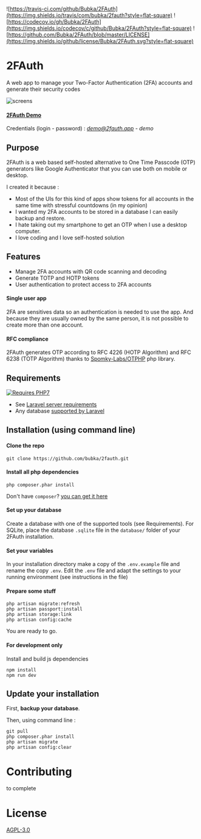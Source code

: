 ![https://travis-ci.com/github/Bubka/2FAuth](https://img.shields.io/travis/com/bubka/2fauth?style=flat-square)
![https://codecov.io/gh/Bubka/2FAuth](https://img.shields.io/codecov/c/github/Bubka/2FAuth?style=flat-square)
![https://github.com/Bubka/2FAuth/blob/master/LICENSE](https://img.shields.io/github/license/Bubka/2FAuth.svg?style=flat-square)


# 2FAuth
A web app to manage your Two-Factor Authentication (2FA) accounts and generate their security codes

![screens](https://user-images.githubusercontent.com/858858/74479269-267a1600-4eaf-11ea-9281-415e5a54bd9f.png)

#### [2FAuth Demo](https://demo.2fauth.app/)

Credentials (login - password) : *demo@2fauth.app* - *demo*

## Purpose
2FAuth is a web based self-hosted alternative to One Time Passcode (OTP) generators like Google Authenticator that you can use both on mobile or desktop.

I created it because :
* Most of the UIs for this kind of apps show tokens for all accounts in the same time with stressful countdowns (in my opinion)
* I wanted my 2FA accounts to be stored in a database I can easily backup and restore.
* I hate taking out my smartphone to get an OTP when I use a desktop computer.
* I love coding and I love self-hosted solution

## Features
* Manage 2FA accounts with QR code scanning and decoding
* Generate TOTP and HOTP tokens
* User authentication to protect access to 2FA accounts

#### Single user app
2FA are sensitives data so an authentication is needed to use the app. And because they are usually owned by the same person, it is not possible to create more than one account.

#### RFC compliance
2FAuth generates OTP according to RFC 4226 (HOTP Algorithm) and RFC 6238 (TOTP Algorithm) thanks to [Spomky-Labs/OTPHP](https://github.com/Spomky-Labs/otphp) php library.

## Requirements
[![Requires PHP7](https://img.shields.io/badge/php-7.2.*-red.svg?style=flat-square)](https://secure.php.net/downloads.php) 
* See [Laravel server requirements](https://laravel.com/docs/5.8/installation#server-requirements)
* Any database [supported by Laravel](https://laravel.com/docs/5.8/database)

## Installation (using command line)

#### Clone the repo
```
git clone https://github.com/bubka/2fauth.git
```

#### Install all php dependencies
```
php composer.phar install
```
Don't have `composer`? [you can get it here](https://getcomposer.org/download/)

#### Set up your database

Create a database with one of the supported tools (see Requirements).
For SQLite, place the database `.sqlite` file in the `database/` folder of your 2FAuth installation.

#### Set your variables

In your installation directory make a copy of the `.env.example` file and rename the copy `.env`.
Edit the `.env` file and adapt the settings to your running environment (see instructions in the file)

#### Prepare some stuff
```
php artisan migrate:refresh
php artisan passport:install
php artisan storage:link
php artisan config:cache
```
You are ready to go.

#### For development only
Install and build js dependencies
```
npm install
npm run dev
```

## Update your installation
First, **backup your database**.

Then, using command line :
```
git pull
php composer.phar install
php artisan migrate
php artisan config:clear
```

# Contributing
to complete

# License
[AGPL-3.0](https://www.gnu.org/licenses/agpl-3.0.html)
